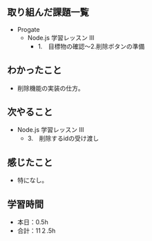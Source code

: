 ## 取り組んだ課題一覧
- Progate
  - Node.js 学習レッスン III
    - 1.　目標物の確認〜2.削除ボタンの準備
## わかったこと
-  削除機能の実装の仕方。
## 次やること
- Node.js 学習レッスン III
  - 3.　削除するidの受け渡し
## 感じたこと
- 特になし。
## 学習時間
- 本日：0.5h
- 合計：11２.5h
